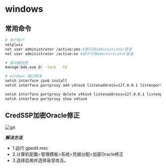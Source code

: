 # windows

## 常用命令

```bash
# 用户账户
netplwiz
net user administrator /active:yes #即可用administrator登录
net user administrator /active:no #即不可用administrator登录

# 驱动器加密
manage-bde.exe D: -lock  -fd

# windows 端口转发
netsh interface ipv6 install
netsh interface portproxy add v4tov4 listenaddress=127.0.0.1 listenport=80 connectaddress=10.10.0.1 connectport=22

netsh interface portproxy delete v4tov4 listenaddress=127.0.0.1 listenport=80
netsh interface portproxy show v4tov4
```

## CredSSP加密Oracle修正

![git](https://cdn.fkwar.com/813569BB-E5A9-494C-AE24-03F76B9D8C89.png)

_**解决方法**_

* 1.运行 gpedit.msc
* 2.计算机配置&gt;管理模板&gt;系统&gt;凭据分配&gt;加密Oracle修正
* 3.选择启用并选择易受攻击。
